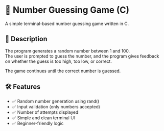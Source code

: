 # 🎯 Number Guessing Game (C)
A simple terminal-based number guessing game written in C.  

## 📜 Description
The program generates a random number between 1 and 100.  
The user is prompted to guess the number, and the program gives feedback on whether the guess is too high, too low, or correct.

The game continues until the correct number is guessed.

## 🛠 Features

- ✅ Random number generation using rand()
- ✅ Input validation (only numbers accepted)
- ✅ Number of attempts displayed
- ✅ Simple and clean terminal UI
- ✅ Beginner-friendly logic

